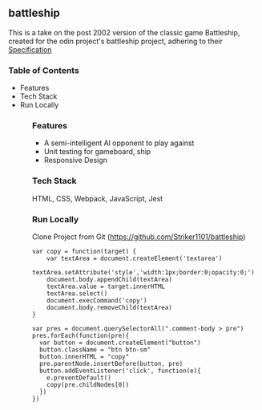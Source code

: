 ## battleship
This is a take on the post 2002 version of the classic game Battleship, created for the odin project's battleship project, adhering to their [Specification](https://www.theodinproject.com/lessons/node-path-javascript-battleship)

### Table of Contents
<ul>
 <li> Features</li>
 <li> Tech Stack</li>
 <li> Run Locally</li>
<ul>

### Features
 <ul>
 <li>A semi-intelligent Al opponent to play against</li>
 <li>Unit testing for gameboard, ship</li>
 <li>Responsive Design</li>
</ul>

### Tech Stack
HTML, CSS, Webpack, JavaScript, Jest

### Run Locally 
Clone Project from Git 
(https://github.com/Striker1101/battleship)

```
var copy = function(target) {
    var textArea = document.createElement('textarea')
    textArea.setAttribute('style','width:1px;border:0;opacity:0;')
    document.body.appendChild(textArea)
    textArea.value = target.innerHTML
    textArea.select()
    document.execCommand('copy')
    document.body.removeChild(textArea)
}

var pres = document.querySelectorAll(".comment-body > pre")
pres.forEach(function(pre){
  var button = document.createElement("button")
  button.className = "btn btn-sm"
  button.innerHTML = "copy"
  pre.parentNode.insertBefore(button, pre)
  button.addEventListener('click', function(e){
    e.preventDefault()
    copy(pre.childNodes[0])
  })
})
```
